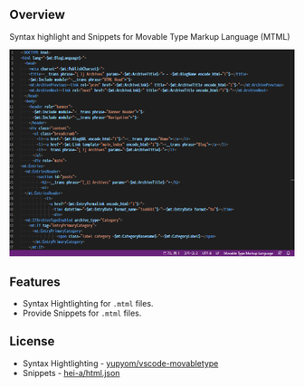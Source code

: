 ## Overview

Syntax highlight and Snippets for Movable Type Markup Language (MTML)

<p><img src="./images/screencapture.png" alt="screen capture image"></p>

## Features

- Syntax Hightlighting for `.mtml` files.
- Provide Snippets for `.mtml` files.

## License
- Syntax Hightlighting - <a href="https://github.com/yupyom/vscode-movabletype">yupyom/vscode-movabletype</a>
- Snippets - <a href="https://gist.github.com/hei-a/73c9ccdad642b64d6d1c03b629ee14c7">hei-a/html.json</a>